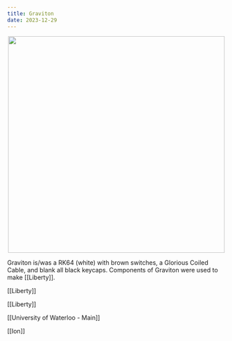 ```yaml
---
title: Graviton
date: 2023-12-29
---
```

<p align="center">
  <img src="https://rithikasilva.ca/b.log-/Images-and-Assets/Graviton.jpg" width="500px"/>
</p>
Graviton is/was a RK64 (white) with brown switches, a Glorious Coiled Cable, and blank all black keycaps. Components of Graviton were used to make [[Liberty]].

[[Liberty]]

[[Liberty]]

[[University of Waterloo - Main]]

[[Ion]]